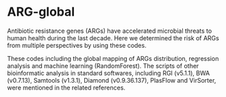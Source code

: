 # ARG-global
Antibiotic resistance genes (ARGs) have accelerated microbial threats to human health during the last decade. Here we determined the risk of ARGs from multiple perspectives by using these codes.

These codes including the global mapping of ARGs distribution, regression analysis and machine learning (RandomForest). The scripts of other bioinformatic analysis in standard softwares, including RGI (v5.1.1), BWA (v0.7.13), Samtools (v1.3.1), Diamond (v0.9.36.137), PlasFlow and VirSorter, were mentioned in the related references.
